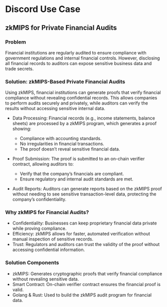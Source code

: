 # Discord Use Case 

## zkMIPS for Private Financial Audits
### Problem
Financial institutions are regularly audited to ensure compliance with government regulations and internal financial controls. However, disclosing all financial records to auditors can expose sensitive business data and trade secrets.

### Solution: zkMIPS-Based Private Financial Audits
Using zkMIPS, financial institutions can generate proofs that verify financial compliance without revealing confidential records. This allows companies to perform audits securely and privately, while auditors can verify the results without accessing sensitive internal data.

- Data Processing:
  Financial records (e.g., income statements, balance sheets) are processed by a zkMIPS program, which generates a proof showing:
    - Compliance with accounting standards.
    - No irregularities in financial transactions.
    - The proof doesn’t reveal sensitive financial data.

- Proof Submission:
  The proof is submitted to an on-chain verifier contract, allowing auditors to:
    - Verify that the company’s financials are compliant.
    - Ensure regulatory and internal audit standards are met.
- Audit Reports:
  Auditors can generate reports based on the zkMIPS proof without needing to see sensitive transaction-level data, protecting the company’s confidentiality.

### Why zkMIPS for Financial Audits?
- Confidentiality: Businesses can keep proprietary financial data private while proving compliance.
- Efficiency: zkMIPS allows for faster, automated verification without manual inspection of sensitive records.
- Trust: Regulators and auditors can trust the validity of the proof without accessing confidential information.

### Solution Components
- zkMIPS: Generates cryptographic proofs that verify financial compliance without revealing sensitive data.
- Smart Contract: On-chain verifier contract ensures the financial proof is valid.
- Golang & Rust: Used to build the zkMIPS audit program for financial data.
